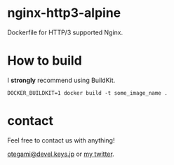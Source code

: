 # nginx-http3-alpine

Dockerfile for HTTP/3 supported Nginx.

# How to build

I **strongly** recommend using BuildKit.

```
DOCKER_BUILDKIT=1 docker build -t some_image_name .
```

# contact

Feel free to contact us with anything!

otegami@devel.keys.jp or [my twitter](https://twitter.com/keionim).

